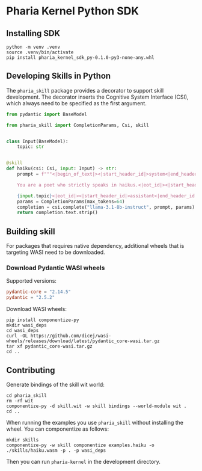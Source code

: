 # Pharia Kernel Python SDK

## Installing SDK

```shell
python -m venv .venv
source .venv/bin/activate
pip install pharia_kernel_sdk_py-0.1.0-py3-none-any.whl
```

## Developing Skills in Python

The `pharia_skill` package provides a decorator to support skill development.
The decorator inserts the Cognitive System Interface (CSI), which always need to be specified as the first argument.

```python
from pydantic import BaseModel

from pharia_skill import CompletionParams, Csi, skill


class Input(BaseModel):
    topic: str


@skill
def haiku(csi: Csi, input: Input) -> str:
    prompt = f"""<|begin_of_text|><|start_header_id|>system<|end_header_id|>

    You are a poet who strictly speaks in haikus.<|eot_id|><|start_header_id|>user<|end_header_id|>

    {input.topic}<|eot_id|><|start_header_id|>assistant<|end_header_id|>"""
    params = CompletionParams(max_tokens=64)
    completion = csi.complete("llama-3.1-8b-instruct", prompt, params)
    return completion.text.strip()
```

## Building skill

For packages that requires native dependency, additional wheels that is targeting WASI need to be downloaded.

### Download Pydantic WASI wheels

Supported versions:

```toml
pydantic-core = "2.14.5"
pydantic = "2.5.2"
```

Download WASI wheels:

```shell
pip install componentize-py
mkdir wasi_deps
cd wasi_deps
curl -OL https://github.com/dicej/wasi-wheels/releases/download/latest/pydantic_core-wasi.tar.gz
tar xf pydantic_core-wasi.tar.gz
cd ..
```

## Contributing

Generate bindings of the skill wit world:

```shell
cd pharia_skill
rm -rf wit
componentize-py -d skill.wit -w skill bindings --world-module wit .
cd ..
```

When running the examples you use `pharia_skill` without installing the wheel. You can componentize as follows:

```shell
mkdir skills
componentize-py -w skill componentize examples.haiku -o ./skills/haiku.wasm -p . -p wasi_deps
```

Then you can run `pharia-kernel` in the development directory.
